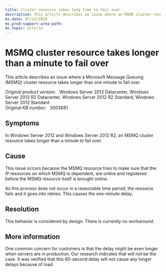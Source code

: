 ```yaml
---
title: Cluster resource takes long time to fail over
description: This article describes an issue where an MSMQ cluster resource takes longer than one minute to fail over.
ms.date: 07/23/2020
ms.prod-support-area-path: 
ms.topic: article
---
```

# MSMQ cluster resource takes longer than a minute to fail over

This article describes an issue where a Microsoft Message Queuing (MSMQ) cluster resource takes longer than one minute to fail over.

_Original product version:_ &nbsp; Windows Server 2012 Datacenter, Windows Server 2012 R2 Datacenter, Windows Server 2012 R2 Standard, Windows Server 2012 Standard  
_Original KB number:_ &nbsp; 3003681

## Symptoms

In Windows Server 2012 and Windows Server 2012 R2, an MSMQ cluster resource takes longer than a minute to fail over.

## Cause

This issue occurs because the MSMQ resource tries to make sure that the IP resources on which MSMQ is dependent, are online and registered before the MSMQ resource itself is brought online.

As this process does not occur in a reasonable time period, the resource fails and it goes into retries. This causes the one-minute delay.

## Resolution

This behavior is considered by design. There is currently no workaround.

## More information

One common concern for customers is that the delay might be even longer when servers are in production. Our research indicates that will not be the case. It was verified that this 60-second delay will not cause any longer delays because of load.
